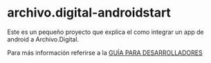 # archivo.digital-androidstart

Este es un pequeño proyecto que explica el como integrar un app de android a Archivo.Digital.

Para más información referirse a la [GUÍA PARA DESARROLLADORES](https://archivo.digital/s/#?key=68b4965b-bf03-4c8e-b126-732d2469e2c0)

